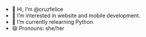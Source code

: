 - 👋 Hi, I’m @cruzfelice
- 👀 I’m interested in website and mobile development.
- 🌱 I’m currently relearning Python.
- 😄 Pronouns: she/her

<!---
cruzfelice/cruzfelice is a ✨ special ✨ repository because its `README.md` (this file) appears on your GitHub profile.
You can click the Preview link to take a look at your changes.
--->
